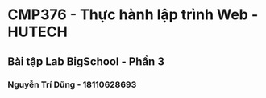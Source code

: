 ﻿# CMP376 - Thực hành lập trình Web - HUTECH

## Bài tập Lab BigSchool - Phần 3

### Nguyễn Trí Dũng - 18110628693